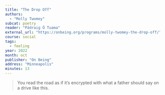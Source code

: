 ```yaml
---
title: "The Drop Off"
authors:
  - "Molly Twomey"
subcat: poetry
reader: "Pádraig Ó Tuama"
external_url: "https://onbeing.org/programs/molly-twomey-the-drop-off/"
course: social
tags:
  - feeling
year: 2022
month: oct
publisher: "On Being"
address: "Minneapolis"
minutes: 13
---
```


> You read the road as if it’s encrypted
with what a father should say on a drive like this.

